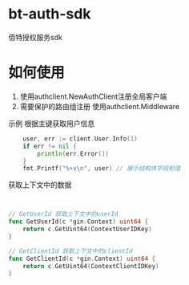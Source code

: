 # bt-auth-sdk
佰特授权服务sdk

# 如何使用
1. 使用authclient.NewAuthClient注册全局客户端
2. 需要保护的路由组注册 使用authclient.Middleware


示例
根据主键获取用户信息
```go
    user, err := client.User.Info(1)
	if err != nil {
		println(err.Error())
	}
	fmt.Printf("%+v\n", user) // 展示结构体字段和值
```

获取上下文中的数据
```go


// GetUserId 获取上下文中的userId
func GetUserId(c *gin.Context) uint64 {
	return c.GetUint64(ContextUserIDKey)
}

// GetClientId 获取上下文中的clientId
func GetClientId(c *gin.Context) uint64 {
	return c.GetUint64(ContextClientIDKey)
}


```